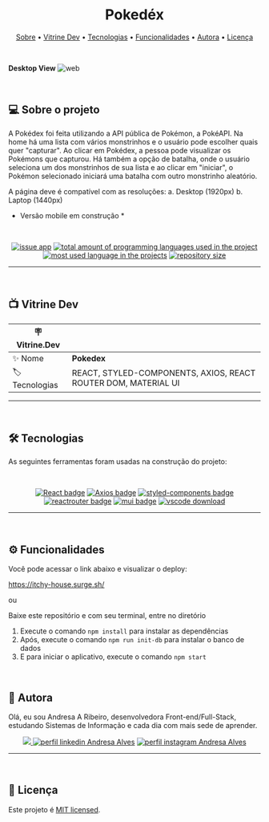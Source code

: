 <h1 align="center"> 
	Pokedéx
</h1>

<p align="center">
 <a href="#-sobre-o-projeto">Sobre</a> •
 <a href="#-vitrine-dev">Vitrine Dev</a> •
 <a href="#-tecnologias">Tecnologias</a> •
 <a href="#-funcionalidades">Funcionalidades</a> •
 <a href="#-autora">Autora</a> • 
 <a href="#-licença">Licença</a>
</p>

&nbsp;

**Desktop View**
![web](https://user-images.githubusercontent.com/94997593/236587165-29aaf68c-fcb2-41e8-a4e1-1a07f2f64032.png)


&nbsp;
<a id="-sobre-o-projeto"></a>

## 💻 Sobre o projeto

 A Pokédex foi feita utilizando a API pública de Pokémon, a PokéAPI. Na home há uma lista com vários monstrinhos e o usuário pode escolher quais quer "capturar". Ao clicar em Pokédex, a pessoa pode visualizar os Pokémons que capturou. Há também a opção de batalha, onde o usuário seleciona um dos monstrinhos de sua lista e ao clicar em "iniciar", o Pokémon selecionado iniciará uma batalha com outro monstrinho aleatório.

A página deve é compatível com as resoluções:
a.  Desktop (1920px)
b.  Laptop (1440px)

* Versão mobile em construção *

&nbsp;

<p align="center">
  <a href="https://github.com/Andresa-Alves-Ribeiro/Pokedex/issues"><img src="https://img.shields.io/github/issues/Andresa-Alves-Ribeiro/Pokedex" alt="issue app" /></a>
  <a href="https://github.com/Andresa-Alves-Ribeiro/Pokedex"><img src="https://img.shields.io/github/languages/count/Andresa-Alves-Ribeiro/Pokedex" alt="total amount of programming languages used in the project" /></a>
  <a href="https://github.com/Andresa-Alves-Ribeiro/Pokedex"><img src="https://img.shields.io/github/languages/top/Andresa-Alves-Ribeiro/Pokedex" alt="most used language in the projects" /></a>
  <a href="https://github.com/Andresa-Alves-Ribeiro/Pokedex"><img src="https://img.shields.io/github/repo-size/Andresa-Alves-Ribeiro/Pokedex" alt="repository size" /></a>
<p>

---

&nbsp;
<a id="-vitrine-dev"></a>

## 📺 Vitrine Dev

| :placard: Vitrine.Dev |                                                                                                                                                    |
| --------------------- | -------------------------------------------------------------------------------------------------------------------------------------------------- |
| :sparkles: Nome       | **Pokedex** |
| :label: Tecnologias   | REACT, STYLED-COMPONENTS, AXIOS, REACT ROUTER DOM, MATERIAL UI |

---

&nbsp;
<a id="-tecnologias"></a>

## 🛠 Tecnologias

As seguintes ferramentas foram usadas na construção do projeto:

&nbsp;

<p align="center">
  <a href= "https://react.com/"><img alt="React badge" src="https://img.shields.io/static/v1?logoWidth=15&logoColor=7ecbee&logo=react&label=Language&message=React&color=7ecbee"></a>
  <a href= "https://axios-http.com/"><img alt="Axios badge" src="https://img.shields.io/static/v1?logoWidth=15&logoColor=FFC0CB&logo=axios&label=Style&message=Axios&color=FFC0CB"></a>
  <a href= "https://styled-components.com/docs/"><img alt="styled-components badge" src="https://img.shields.io/static/v1?logoWidth=15&logoColor=ff7b72&logo=styledcomponents&label=Language&message=Styled Components&color=ff7b72"></a>
  <a href= "https://v5.reactrouter.com/web/guides/quick-start/"><img alt="reactrouter badge" src="https://img.shields.io/static/v1?logoWidth=15&logoColor=F7DF1E&logo=reactrouter&label=Language&message=React Router&color=F7DF1E"></a>
  <a href= "https://mui.com/getting-started/installation/"><img alt="mui badge" src="https://img.shields.io/static/v1?logoWidth=15&logoColor=ca251c&logo=mui&label=Language&message=Material UI&color=ca251c"></a>
  <a href= "https://code.visualstudio.com/download"><img alt="vscode download" src="https://img.shields.io/static/v1?logoWidth=15&logoColor=007ACC&logo=Visual Studio Code&label=IDE&message=Visual Studio Code&color=007ACC"></a>
</p>

---------


&nbsp;
<a id="-funcionalidades"></a>

## ⚙️ Funcionalidades

Você pode acessar o link abaixo e visualizar o deploy:

https://itchy-house.surge.sh/

ou

Baixe este repositório e com seu terminal, entre no diretório

1. Execute o comando `npm install` para instalar as dependências
2. Após, execute o comando `npm run init-db` para instalar o banco de dados
3. E para iniciar o aplicativo, execute o comando `npm start`

&nbsp;
<a id="-autora"></a>

## 🦸 Autora

Olá, eu sou Andresa A Ribeiro, desenvolvedora Front-end/Full-Stack, estudando Sistemas de Informação e cada dia com mais sede de aprender.

<p align="center">
  <a href="mailto:andresa_15ga@hotmail.com"><img src="https://img.shields.io/static/v1?logoWidth=15&logoColor=ff69b4&logo=gmail&label=Outlook&message=andresa_15ga@hotmail.com&color=ff69b4" target="_blank">
  <a href= "https://www.linkedin.com/in/andresa-alves-ribeiro/"><img alt="perfil linkedin Andresa Alves" src="https://img.shields.io/static/v1?logoWidth=15&logoColor=0A66C2&logo=LinkedIn&label=LinkedIn&message=andresa-alves-ribeiro&color=0A66C2"></a>
  <a href= "https://www.instagram.com/dresa.alves/"><img alt="perfil instagram Andresa Alves" src="https://img.shields.io/static/v1?logoWidth=15&logoColor=E4405F&logo=Instagram&label=Instagram&message=@dresa.alves&color=E4405F"></a>
</p>

---

&nbsp;
<a id="-licença"></a>

## 📝 Licença

Este projeto é [MIT licensed](./LICENSE).
